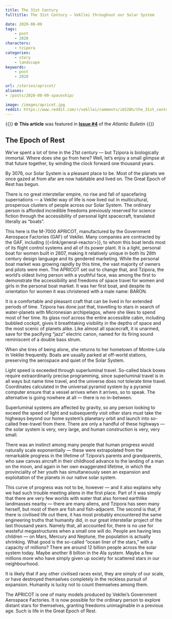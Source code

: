 ```yaml
---
title: The 31st Century
fulltitle: The 31st Century — Vekllei throughout our Solar System

date: 2020-08-09
tags:
    - post
    - 2020
characters:
    - tzipora
categories:
    - story
    - landscape
keywords:
    - post
    - 2020

url: /stories/apricot/
aliases:
- /posts/2020-08-09-spaceship/

image: /images/apricot.jpg
reddit: https://www.reddit.com/r/vekllei/comments/i6528h/the_31st_century_vekllei_throughout_our_solar/
---
```


{{<note story>}}
✿ **This article** was featured in [**Issue #4**](/news/bulletin/2020/4) of the *Atlantic Bulletin*
{{</note>}}

## The Epoch of Rest

We’ve spent a lot of time in the 21st century — but Tzipora is biologically immortal. Where does she go from here? Well, let’s enjoy a small glimpse at that future together, by winding the clock forward one thousand years.

By 3076, our Solar System is a pleasant place to be. Most of the planets we once gazed at from afar are now habitable and lived on. The Great Epoch of Rest has begun.

There is no great interstellar empire, no rise and fall of spacefaring supernations — a Vekllei way of life is now lived out in multicultural, prosperous clusters of people across our Solar System. The ordinary person is afforded incredible freedoms previously reserved for science fiction through the accessibility of personal light spacecraft, translated literally as “boats”.

This here is the M-7000 APRICOT, manufactured by the Government Aerospace Factories (GAF) of Vekllei. Many companies are contracted by the GAF, including {{<link/general-reactor>}}, to whom this boat lends most of its flight control systems and all of its power plant. It is a light, personal boat for women built in 2807, making it relatively unique in both its 28th century design language and its gendered marketing. While the personal boat market was growing rapidly by this time, the vast majority of owners and pilots were men. The APRICOT set out to change that, and Tzipora, the world’s oldest living person with a youthful face, was among the first to demonstrate the accessibility and freedoms of space travel for women and girls in the personal boat market. It was her first boat, and despite its orientation for women it was christened with a male name: BARON.

It is a comfortable and pleasant craft that can be lived in for extended periods of time. Tzipora has done just that, travelling to stars in search of water-planets with Micronesian archipelagos, where she likes to spend most of her time. Its glass roof across the entire accessible cabin, including bubbled cockpit, gives it breathtaking visibility in the depths of space and the most scenic of planets alike. Like almost all spacecraft, it is unarmed, save for the pacifying “jazz” electric canon, named for its firing sound reminiscent of a double bass strum.

When she tires of being alone, she returns to her hometown of Montre-Lola in Vekllei frequently. Boats are usually parked at off-world stations, preserving the aerospace and quiet of the Solar System.

Light speed is exceeded through superluminal travel. So-called black boxes require extraordinarily precise programming, since superluminal travel is in all ways but name time travel, and the universe does not tolerate time travel. Coordinates calculated in the universal pyramid system by a pyramid computer ensure that a vessel arrives when it arrives, so to speak. The alternative is going nowhere at all — there is no in-between.

Superluminal systems are affected by gravity, so any person looking to exceed the speed of light and subsequently visit other stars must take the highways beyond our home system’s planetary orbit and launch into so-called free-travel from there. There are only a handful of these highways — the solar system is very, very large, and human construction is very, very small.

There was an instinct among many people that human progress would naturally scale exponentially — these were extrapolated from the remarkable progress in the lifetime of Tzipora’s parents and grandparents, who saw canvas aircraft in their childhood advance to the landing of a man on the moon, and again in her own exaggerated lifetime, in which the provinciality of her youth has simultaneously seen an expansion and exploitation of the planets in our native solar system.

This curve of progress was not to be, however — and it also explains why we had such trouble meeting aliens in the first place. Part of it was simply that there are very few worlds with water that also formed earthlike landmasses nearby — there are many aliens, and Tzipora has seen many herself, but most of them are fish and fish-adjacent. The second is that, if there is civilised life out there, it has most probably encountered the same engineering truths that humanity did, in our great interstellar project of the last thousand years. Namely that, all accounted for, there is no use for wasteful megastructures when a small one will do. People are having less children — on Mars, Mercury and Neptune, the population is actually shrinking. What good is the so-called “ocean liner of the stars,” with a capacity of millions? There are around 12 billion people across the solar system today. Maybe another 8 billion in the Ala system. Maybe a few millions more who have simply given up society for scattered stars in our neighbourhood.

It is likely that if any other civilised races exist, they are simply of our scale, or have destroyed themselves completely in the reckless pursuit of expansion. Humanity is lucky not to count themselves among them.

The APRICOT is one of many models produced by Vekllei’s Government Aerospace Factories. It is now possible for the ordinary person to explore distant stars for themselves, granting freedoms unimaginable in a previous age. Such is life in the Great Epoch of Rest.
